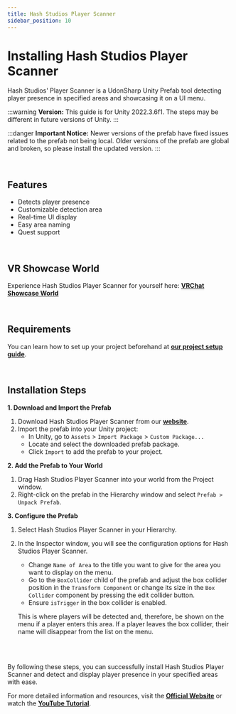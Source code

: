 ```yaml
---
title: Hash Studios Player Scanner
sidebar_position: 10
---
```


# Installing Hash Studios Player Scanner

Hash Studios' Player Scanner is a UdonSharp Unity Prefab tool detecting player presence in specified areas and showcasing it on a UI menu.

:::warning
**Version:** This guide is for Unity 2022.3.6f1. The steps may be different in future versions of Unity.
:::

:::danger
**Important Notice:** Newer versions of the prefab have fixed issues related to the prefab not being local. Older versions of the prefab are global and broken, so please install the updated version.
:::

<br/>

## Features

- Detects player presence
- Customizable detection area
- Real-time UI display
- Easy area naming
- Quest support

<br/>

## VR Showcase World

Experience Hash Studios Player Scanner for yourself here: **[VRChat Showcase World](https://vrchat.com/home/world/wrld_58ca9ecb-909d-4637-b425-4df15ce298a4)**

<br/>

## Requirements

You can learn how to set up your project beforehand at **[our project setup guide](/DevelopmentDocumentation/docs/general-concepts/settingupudon)**.

<br/>

## Installation Steps

**1. Download and Import the Prefab**

1. Download Hash Studios Player Scanner from our **[website](https://hashstudiosllc.com/hashstudiosplayerscanner)**.
2. Import the prefab into your Unity project:
   - In Unity, go to `Assets` > `Import Package` > `Custom Package...`
   - Locate and select the downloaded prefab package.
   - Click `Import` to add the prefab to your project.

**2. Add the Prefab to Your World**

1. Drag Hash Studios Player Scanner into your world from the Project window.
2. Right-click on the prefab in the Hierarchy window and select `Prefab > Unpack Prefab`.

**3. Configure the Prefab**

1. Select Hash Studios Player Scanner in your Hierarchy.
2. In the Inspector window, you will see the configuration options for Hash Studios Player Scanner.

   - Change `Name of Area` to the title you want to give for the area you want to display on the menu.
   - Go to the `BoxCollider` child of the prefab and adjust the box collider position in the `Transform Component` or change its size in the `Box Collider` component by pressing the edit collider button.
   - Ensure `isTrigger` in the box collider is enabled.

   This is where players will be detected and, therefore, be shown on the menu if a player enters this area. If a player leaves the box collider, their name will disappear from the list on the menu.

<br/><br/>

By following these steps, you can successfully install Hash Studios Player Scanner and detect and display player presence in your specified areas with ease.

For more detailed information and resources, visit the **[Official Website](https://hashstudiosllc.com/hashstudiosplayerscanner)** or watch the **[YouTube Tutorial](https://youtu.be/e8gYeLCyqqI)**.
